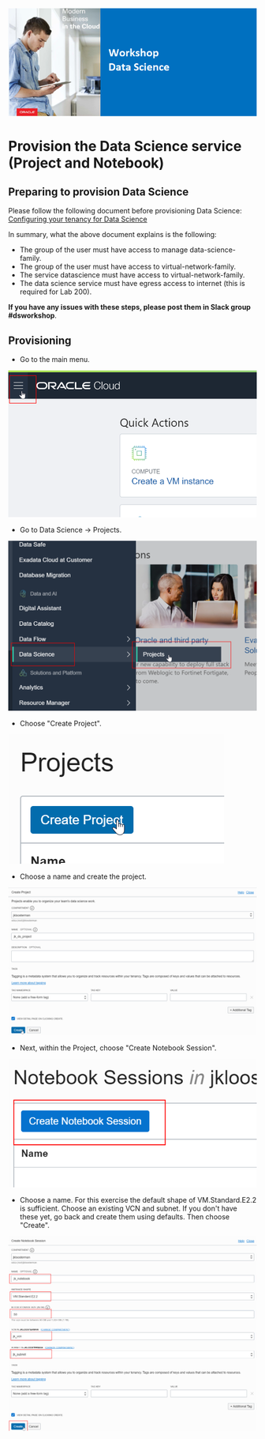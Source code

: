 ![](../commonimages/workshop_logo.png)

# Provision the Data Science service (Project and Notebook)

<!--
## Step 1: Request an Oracle Cloud Free Tier account
Your lab instructor will assist you to obtaining the account during the event.

To sign up for the Free Tier: [http://bit.ly/registeroraclecloud](http://bit.ly/registeroraclecloud). 


![](./images/create_cloud_trial.png)

### Account Details
- On the next page you will be asked for the Cloud Account Name. This is what will uniquely identify your cloud environment. You will see it as part of the URL when you access it later.
- You will also be asked for the "Home Region". This is the location of the physical data center. Choose you nearest location.

![](./images/create_cloud_trial2.png)

-
- At the end of this process, you should receive an email titled "Get Started Now With Oracle Cloud".
- To login to your cloud account, use the same email address that you used for registration.
- If you have to choose your identify domain, this is the same as the value that you chose for "Cloud Account Name" during registration.
  
![](./images/create_cloud_trial3.png)
-->

## Preparing to provision Data Science

Please follow the following document before provisioning Data Science: [Configuring your tenancy for Data Science](https://docs.cloud.oracle.com/en-us/iaas/data-science/using/configure-tenancy.htm#service-access)

In summary, what the above document explains is the following:
- The group of the user must have access to manage data-science-family.
- The group of the user must have access to virtual-network-family.
- The service datascience must have access to virtual-network-family.
- The data science service must have egress access to internet (this is required for Lab 200).

**If you have any issues with these steps, please post them in Slack group #dsworkshop**.

<!--Note there's a bug in the documentation: "datascience-family" is wrong, the correct "data-science-family", as below:

  ```
  allow group acme-datascientists to manage data-science-family in compartment acme-datascience-compartment
  ```
(the group and compartment names are arbitrary, and depend on your own configuration)
-->

## Provisioning

- Go to the main menu.

![](./images/provisionds01.png)

- Go to Data Science -> Projects.

![](./images/provisionds02.png)

- Choose "Create Project".

![](./images/provisionds03.png)

- Choose a name and create the project.

![](./images/provisionds04.png)

- Next, within the Project, choose "Create Notebook Session".

![](./images/provisionds05.png)

- Choose a name. 
  For this exercise the default shape of VM.Standard.E2.2 is sufficient.
  Choose an existing VCN and subnet. If you don't have these yet, go back and create them using defaults.
  Then choose "Create".

![](./images/provisionds06.png)

